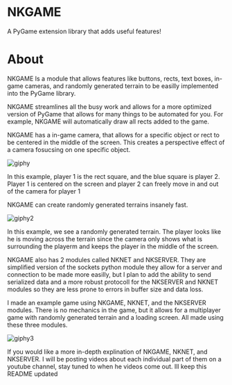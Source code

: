 # NKGAME
A PyGame extension library that adds useful features!

# About

NKGAME Is a module that allows features like buttons, rects, text boxes, in-game cameras, and randomly generated terrain to be easilly implemented into the PyGame library.

NKGAME streamlines all the busy work and allows for a more optimized version of PyGame that allows for many things to be automated for you. For example, NKGAME will automatically draw all rects added to the game. 

NKGAME has a in-game camera, that allows for a specific object or rect to be centered in the middle of the screen. This creates a perspective effect of a camera fosucsing on one specific object.

![giphy](https://github.com/NathanK4261/NKGAME/assets/78992074/1c1146b0-711e-4e30-baba-9c0ab001d955)

In this example, player 1 is the rect square, and the blue square is player 2. Player 1 is centered on the screen and player 2 can freely move in and out of the camera for player 1

NKGAME can create randomly generated terrains insanely fast.

![giphy2](https://github.com/NathanK4261/NKGAME/assets/78992074/e4570272-3a85-4b21-a4a2-f7683bdda055)

In this example, we see a randomly generated terrain. The player looks like he is moving across the terrain since the camera only shows what is surrounding the playerm and keeps the player in the middle of the screen.

NKGAME also has 2 modules called NKNET and NKSERVER. They are simplified version of the sockets python module they allow for a server and connection to be made more easilly, but I plan to add the ability to send serialized data and a more robust protocoll for the NKSERVER and NKNET modules so they are less prone to errors in buffer size and data loss.

I made an example game using NKGAME, NKNET, and the NKSERVER modules. There is no mechanics in the game, but it allows for a multiplayer game with randomly generated terrain and a loading screen. All made using these three modules.

![giphy3](https://github.com/NathanK4261/NKGAME/assets/78992074/f74d5230-9fd0-4316-8a80-6e495c541bc2)

If you would like a more in-depth explination of NKGAME, NKNET, and NKSERVER. I will be posting videos about each individual part of them on a youtube channel, stay tuned to when he videos come out. Ill keep this README updated
